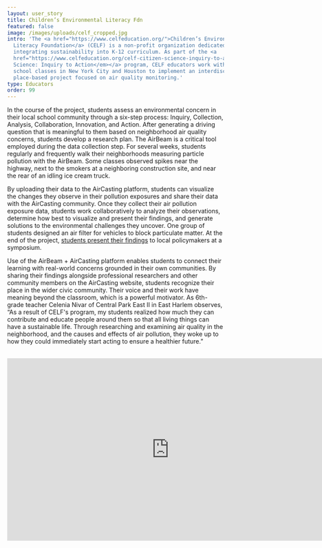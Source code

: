 ```yaml
---
layout: user_story
title: Children’s Environmental Literacy Fdn
featured: false
image: /images/uploads/celf_cropped.jpg
intro: 'The <a href="https://www.celfeducation.org/">Children’s Environmental
  Literacy Foundation</a> (CELF) is a non-profit organization dedicated to
  integrating sustainability into K-12 curriculum. As part of the <a
  href="https://www.celfeducation.org/celf-citizen-science-inquiry-to-action"><em>Citizen
  Science: Inquiry to Action</em></a> program, CELF educators work with middle
  school classes in New York City and Houston to implement an interdisciplinary,
  place-based project focused on air quality monitoring.'
type: Educators
order: 99
---
```

In the course of the project, students assess an environmental concern in their local school community through a six-step process: Inquiry, Collection, Analysis, Collaboration, Innovation, and Action. After generating a driving question that is meaningful to them based on neighborhood air quality concerns, students develop a research plan. The AirBeam is a critical tool employed during the data collection step. For several weeks, students regularly and frequently walk their neighborhoods measuring particle pollution with the AirBeam. Some classes observed spikes near the highway, next to the smokers at a neighboring construction site, and near the rear of an idling ice cream truck.

By uploading their data to the AirCasting platform, students can visualize the changes they observe in their pollution exposures and share their data with the AirCasting community. Once they collect their air pollution exposure data, students work collaboratively to analyze their observations, determine how best to visualize and present their findings, and generate solutions to the environmental challenges they uncover. One group of students designed an air filter for vehicles to block particulate matter. At the end of the project, <a href="https://www.celfeducation.org/celf-citizen-science-student-symposium-2019">students present their findings</a> to local policymakers at a symposium.

Use of the AirBeam + AirCasting platform enables students to connect their learning with real-world concerns grounded in their own communities. By sharing their findings alongside professional researchers and other community members on the AirCasting website, students recognize their place in the wider civic community. Their voice and their work have meaning beyond the classroom, which is a powerful motivator. As 6th-grade teacher Celenia Nivar of Central Park East II in East Harlem observes, “As a result of CELF's program, my students realized how much they can contribute and educate people around them so that all living things can have a sustainable life. Through researching and examining air quality in the neighborhood, and the causes and effects of air pollution, they woke up to how they could immediately start acting to ensure a healthier future.”\
<br/>

<iframe src="https://player.vimeo.com/video/375680820" width="752" height="424" frameborder="0" allow="autoplay; fullscreen" allowfullscreen></iframe>

